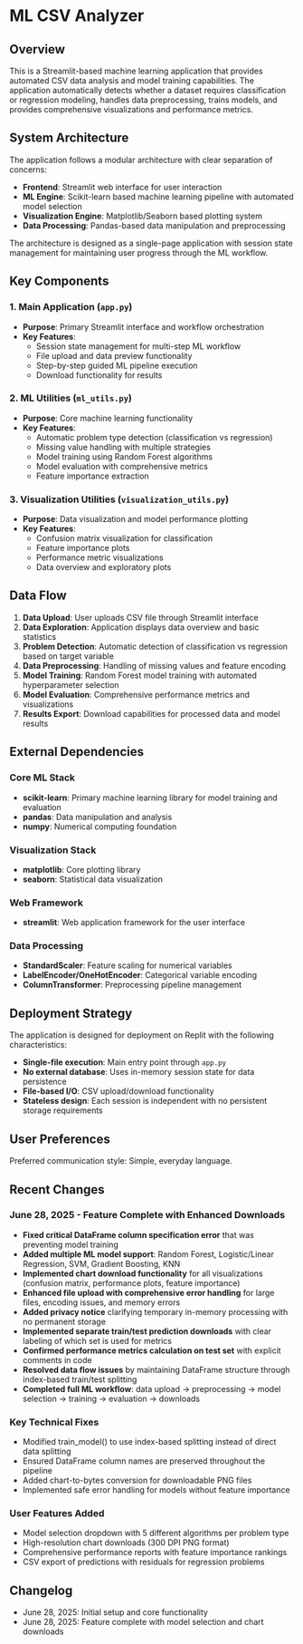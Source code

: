# ML CSV Analyzer

## Overview

This is a Streamlit-based machine learning application that provides automated CSV data analysis and model training capabilities. The application automatically detects whether a dataset requires classification or regression modeling, handles data preprocessing, trains models, and provides comprehensive visualizations and performance metrics.

## System Architecture

The application follows a modular architecture with clear separation of concerns:

- **Frontend**: Streamlit web interface for user interaction
- **ML Engine**: Scikit-learn based machine learning pipeline with automated model selection
- **Visualization Engine**: Matplotlib/Seaborn based plotting system
- **Data Processing**: Pandas-based data manipulation and preprocessing

The architecture is designed as a single-page application with session state management for maintaining user progress through the ML workflow.

## Key Components

### 1. Main Application (`app.py`)
- **Purpose**: Primary Streamlit interface and workflow orchestration
- **Key Features**:
  - Session state management for multi-step ML workflow
  - File upload and data preview functionality
  - Step-by-step guided ML pipeline execution
  - Download functionality for results

### 2. ML Utilities (`ml_utils.py`)
- **Purpose**: Core machine learning functionality
- **Key Features**:
  - Automatic problem type detection (classification vs regression)
  - Missing value handling with multiple strategies
  - Model training using Random Forest algorithms
  - Model evaluation with comprehensive metrics
  - Feature importance extraction

### 3. Visualization Utilities (`visualization_utils.py`)
- **Purpose**: Data visualization and model performance plotting
- **Key Features**:
  - Confusion matrix visualization for classification
  - Feature importance plots
  - Performance metric visualizations
  - Data overview and exploratory plots

## Data Flow

1. **Data Upload**: User uploads CSV file through Streamlit interface
2. **Data Exploration**: Application displays data overview and basic statistics
3. **Problem Detection**: Automatic detection of classification vs regression based on target variable
4. **Data Preprocessing**: Handling of missing values and feature encoding
5. **Model Training**: Random Forest model training with automated hyperparameter selection
6. **Model Evaluation**: Comprehensive performance metrics and visualizations
7. **Results Export**: Download capabilities for processed data and model results

## External Dependencies

### Core ML Stack
- **scikit-learn**: Primary machine learning library for model training and evaluation
- **pandas**: Data manipulation and analysis
- **numpy**: Numerical computing foundation

### Visualization Stack
- **matplotlib**: Core plotting library
- **seaborn**: Statistical data visualization

### Web Framework
- **streamlit**: Web application framework for the user interface

### Data Processing
- **StandardScaler**: Feature scaling for numerical variables
- **LabelEncoder/OneHotEncoder**: Categorical variable encoding
- **ColumnTransformer**: Preprocessing pipeline management

## Deployment Strategy

The application is designed for deployment on Replit with the following characteristics:

- **Single-file execution**: Main entry point through `app.py`
- **No external database**: Uses in-memory session state for data persistence
- **File-based I/O**: CSV upload/download functionality
- **Stateless design**: Each session is independent with no persistent storage requirements

## User Preferences

Preferred communication style: Simple, everyday language.

## Recent Changes

### June 28, 2025 - Feature Complete with Enhanced Downloads
- **Fixed critical DataFrame column specification error** that was preventing model training
- **Added multiple ML model support**: Random Forest, Logistic/Linear Regression, SVM, Gradient Boosting, KNN
- **Implemented chart download functionality** for all visualizations (confusion matrix, performance plots, feature importance)
- **Enhanced file upload with comprehensive error handling** for large files, encoding issues, and memory errors
- **Added privacy notice** clarifying temporary in-memory processing with no permanent storage
- **Implemented separate train/test prediction downloads** with clear labeling of which set is used for metrics
- **Confirmed performance metrics calculation on test set** with explicit comments in code
- **Resolved data flow issues** by maintaining DataFrame structure through index-based train/test splitting
- **Completed full ML workflow**: data upload → preprocessing → model selection → training → evaluation → downloads

### Key Technical Fixes
- Modified train_model() to use index-based splitting instead of direct data splitting
- Ensured DataFrame column names are preserved throughout the pipeline
- Added chart-to-bytes conversion for downloadable PNG files
- Implemented safe error handling for models without feature importance

### User Features Added
- Model selection dropdown with 5 different algorithms per problem type
- High-resolution chart downloads (300 DPI PNG format)
- Comprehensive performance reports with feature importance rankings
- CSV export of predictions with residuals for regression problems

## Changelog

- June 28, 2025: Initial setup and core functionality
- June 28, 2025: Feature complete with model selection and chart downloads